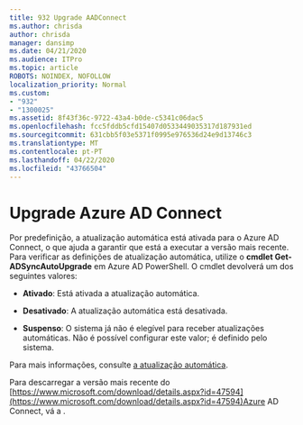 ```yaml
---
title: 932 Upgrade AADConnect
ms.author: chrisda
author: chrisda
manager: dansimp
ms.date: 04/21/2020
ms.audience: ITPro
ms.topic: article
ROBOTS: NOINDEX, NOFOLLOW
localization_priority: Normal
ms.custom:
- "932"
- "1300025"
ms.assetid: 8f43f36c-9722-43a4-b0de-c5341c06dac5
ms.openlocfilehash: fcc5fddb5cfd15407d0533449035317d187931ed
ms.sourcegitcommit: 631cbb5f03e5371f0995e976536d24e9d13746c3
ms.translationtype: MT
ms.contentlocale: pt-PT
ms.lasthandoff: 04/22/2020
ms.locfileid: "43766504"
---
```

# <a name="upgrade-azure-ad-connect"></a>Upgrade Azure AD Connect

Por predefinição, a atualização automática está ativada para o Azure AD Connect, o que ajuda a garantir que está a executar a versão mais recente. Para verificar as definições de atualização automática, utilize o **cmdlet Get-ADSyncAutoUpgrade** em Azure AD PowerShell. O cmdlet devolverá um dos seguintes valores:

- **Ativado**: Está ativada a atualização automática.

- **Desativado**: A atualização automática está desativada.

- **Suspenso**: O sistema já não é elegível para receber atualizações automáticas. Não é possível configurar este valor; é definido pelo sistema.

Para mais informações, consulte [a atualização automática](https://docs.microsoft.com/azure/active-directory/connect/active-directory-aadconnect-feature-automatic-upgrade).

Para descarregar a versão mais recente do [https://www.microsoft.com/download/details.aspx?id=47594](https://www.microsoft.com/download/details.aspx?id=47594)Azure AD Connect, vá a .
